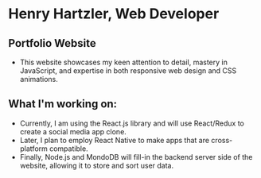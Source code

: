 # Henry Hartzler, Web Developer

## Portfolio Website
+ This website showcases my keen attention to detail, mastery in JavaScript, and expertise in both responsive web design and CSS animations.

## What I'm working on:
+ Currently, I am using the React.js library and will use React/Redux to create a social media app clone.
+ Later, I plan to employ React Native to make apps that are cross-platform compatible.
+ Finally, Node.js and MondoDB will fill-in the backend server side of the website, allowing it to store and sort user data.
